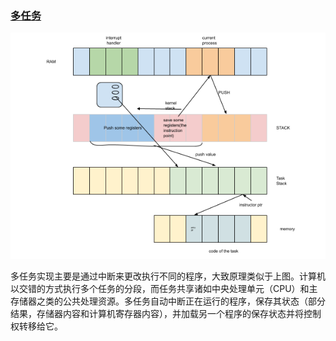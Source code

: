 ### [多任务](https://en.wikipedia.org/wiki/Computer_multitasking)


![1](./1.png)

多任务实现主要是通过中断来更改执行不同的程序，大致原理类似于上图。计算机以交错的方式执行多个任务的分段，而任务共享诸如中央处理单元（CPU）和主存储器之类的公共处理资源。多任务自动中断正在运行的程序，保存其状态（部分结果，存储器内容和计算机寄存器内容），并加载另一个程序的保存状态并将控制权转移给它。